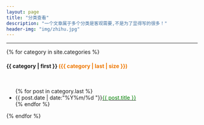 ```yaml
---
layout: page
title: "分类查看"
description: "一个文章属于多个分类是客观需要,不是为了显得写的很多！"
header-img: "img/zhihu.jpg"
---
```


<div>
<hr>
{% for category in site.categories %}
  <br>
<h4>{{ category | first }}  <font color="#EE7700">({{ category | last | size }})</font></h4> 
  <br>
<ul class="arc-list">
{% for post in category.last %} 
<li>{{ post.date | date:"%Y%m/%d     "}}<a href="{{ post.url }}"><font color="green">{{ post.title }}</font></a></li>
{% endfor %}
</ul> 
{% endfor %}
</div>






